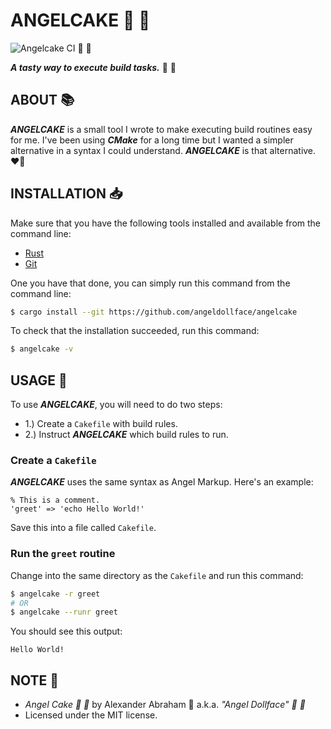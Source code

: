 # ANGELCAKE :angel: :cake:

![Angelcake CI](https://github.com/angeldollface/angelcake/actions/workflows/rust.yml/badge.svg) :angel: :cake:

***A tasty way to execute build tasks.*** :angel: :cake:

## ABOUT :books:

***ANGELCAKE*** is a small tool I wrote to make executing build routines easy for me. I've been using ***CMake*** for a long time but I wanted a simpler alternative in a syntax I could understand. ***ANGELCAKE*** is that alternative. :heart_on_fire:

## INSTALLATION :inbox_tray:

Make sure that you have the following tools installed and available from the command line:

- [Rust](https://www.rust-lang.org/tools/install)
- [Git](https://git-scm.com/downloads)

One you have that done, you can simply run this command from the command line:

```bash
$ cargo install --git https://github.com/angeldollface/angelcake
```

To check that the installation succeeded, run this command:

```bash
$ angelcake -v
```

## USAGE :hammer:

To use ***ANGELCAKE***, you will need to do two steps:

- 1.) Create a `Cakefile` with build rules.
- 2.) Instruct ***ANGELCAKE*** which build rules to run.

### Create a `Cakefile`

***ANGELCAKE*** uses the same syntax as Angel Markup. Here's an example:

```text
% This is a comment.
'greet' => 'echo Hello World!'
```

Save this into a file called `Cakefile`.

### Run the `greet` routine

Change into the same directory as the `Cakefile` and run this command:

```bash
$ angelcake -r greet
# OR
$ angelcake --runr greet
```

You should see this output:

```text
Hello World!
```

## NOTE :scroll:

- *Angel Cake :angel: :cake:* by Alexander Abraham :black_heart: a.k.a. *"Angel Dollface" :dolls: :ribbon:*
- Licensed under the MIT license.
